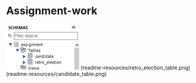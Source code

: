 # Assignment-work
![FISP](readme-resources/schemas.png)
(readme-resources/retro_election_table.png)
(readme-resources/candidate_table.png)
